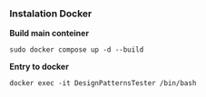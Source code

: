 ### Instalation Docker

**Build main conteiner**
```
sudo docker compose up -d --build
```
**Entry to docker**
```
docker exec -it DesignPatternsTester /bin/bash
```